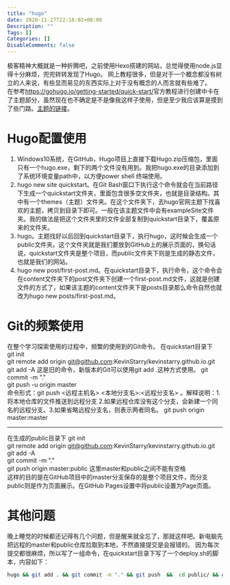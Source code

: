 ```yaml
---
title: "hugo"
date: 2020-11-27T22:16:02+08:00
Description: ""
Tags: []
Categories: []
DisableComments: false
---
```

极客精神大概就是一种折腾吧，之前使用Hexo搭建的网站，总觉得使用node.js显得十分麻烦，兜兜转转发现了Hugo。<!--more--> 网上教程很多，但是对于一个概念都没有树立的人来说，有些显而易见的东西实际上对于没有概念的人而言就有些难了。  
在参考<https://gohugo.io/getting-started/quick-start/>官方教程进行创建中卡在了主题部分，虽然现在也不确定是不是像我这样子使用，但是至少我应该算是摸到了些门路。[主题的链接](https://themes.gohugo.io/theme/anatole/)。
# Hugo配置使用
1. Windows10系统，在GitHub，Hugo项目上直接下载Hugo.zip压缩包，里面只有一个hugo.exe，剩下的两个文件没有用到。我把hugo.exe的目录添加到了系统环境变量path中，以方便power shell 终端使用。  
2. hugo new site quickstart。在Git Bash窗口下执行这个命令就会在当前路径下生成一个quickstart文件夹，里面包含很多空文件夹，也就是目录结构。其中有一个themes（主题）文件夹。在这个文件夹下，去hugo官网主题下找喜欢的主题，拷贝到目录下即可。一般在该主题文件中会有exampleSite文件夹。我的做法是把这个文件夹里的文件全部复制到quickstart目录下，覆盖原来的文件夹。
3. hugo。主题找好以后回到quickstart目录下，执行hugo，这时候会生成一个public文件夹。这个文件夹就是我们要放到GitHub上的展示页面的，换句话说，quickstart文件夹是整个项目，而public文件夹下则是生成的静态文件，也就是我们的网站。
4. hugo new post/first-post.md。在quickstart目录下，执行命令，这个命令会在content文件夹下的post文件夹下创建一个first-post.md文件，这就是创建文件的方式了，如果该主题的content文件夹下是posts目录那么命令自然也就改为hugo new posts/first-post.md。
# Git的频繁使用
在整个学习探索使用的过程中，频繁的使用到的Git命令。
在quickstart目录下  
git init  
git remote add origin git@github.com:KevinStarry/kevinstarry.github.io.git  
git add -A   这是旧的命令，新版本的Git可以使用git add .这种方式使用。
git commit -m "."  
git push -u origin master  
命令形式：git push <远程主机名> <本地分支名>:<远程分支名> 。解释说明：1.将本地仓库的文件推送到远程分支 2.如果远程仓库没有这个分支，会新建一个同名的远程分支。3.如果省略远程分支名，则表示两者同名。 git push origin master:master   
***
在生成的public目录下
git init  
git remote add origin git@github.com:KevinStarry/kevinstarry.github.io.git    
git add -A   
git commit -m "."   
git push origin master:public 这里master和public之间不能有空格   
这样的目的是在GitHub项目中的master分支保存的是整个项目文件，而分支public则是作为页面展示。在GitHub Pages设置中将public设置为Page页面。 
# 其他问题
晚上睡觉的时候都还记得有几个问题，但是醒来就全忘了，那就这样吧。新电脑先把远程的master和public仓库拉取到本地，不然直接提交是会报错的。 因为每次提交都很麻烦，所以写了一组命令，在quickstart目录下写了一个deploy.sh的脚本，内容如下：
```bash
hugo && git add . && git commit -m "." && git push  &&  cd public/ && git add . && git commit -m "." && git push origin master:public
```
